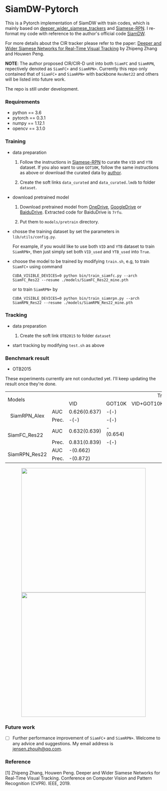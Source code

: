 # SiamDW-Pytorch

This is a Pytorch implementation of SiamDW with train codes, which is mainly based on [deeper_wider_siamese_trackers](https://github.com/cvpr2019/deeper_wider_siamese_trackers) and [Siamese-RPN](https://github.com/HelloRicky123/Siamese-RPN). I re-format my code with reference to the author's official code [SiamDW](https://github.com/researchmm/SiamDW). 

For more details about the CIR tracker please refer to the paper: [Deeper and Wider Siamese Networks for Real-Time Visual Tracking](https://arxiv.org/abs/1901.01660?context=cs) by Zhipeng Zhang and Houwen Peng.

**NOTE**: The author proposed CIR/CIR-D unit into both `SiamFC` and `SiamRPN`, repectively denoted as `SiamFC+` and `SiamRPN+`. Currently this repo only contained that of `SiamFC+` and `SiamRPN+` with backbone `ResNet22` and others will be listed into future work.

The repo is still under development.

### Requirements
- python == 3.6
- pytorch == 0.3.1
- numpy == 1.12.1
- opencv == 3.1.0

### Training
- data preparation

  1. Follow the instructions in [Siamese-RPN](https://github.com/HelloRicky123/Siamese-RPN) to curate the `VID` and `YTB` dataset. If you also want to use `GOT10K`, follow the same instructions as above or download the curated data by [author](https://github.com/researchmm/SiamDW).
  
  2. Create the soft links `data_curated` and `data_curated.lmdb` to folder `dataset`.

- download pretrained model

  1. Download pretrained model from [OneDrive](https://mailccsf-my.sharepoint.com/:u:/g/personal/zhipeng_mail_ccsf_edu/EXLC8YnM9B9Kq5KcqfjbFg4B-OIwp6ZflvW_p0s0K3R1_Q?e=XNqj3n), [GoogleDrive](https://drive.google.com/open?id=1RIMB9542xXp60bZwndTvmIt2jogxAIX3) or [BaiduDrive](https://pan.baidu.com/s/1TmIW8AsLEr9Mk3qSsT1pIg). Extracted code for BaiduDrive is `7rfu`.
  
  2. Put them to `models/pretrain` directory. 

- chosse the training dataset by set the parameters in `lib/utils/config.py`.

  For example, if you would like to use both `VID` and `YTB` dataset to train `SiamRPN+`, then just simply set both `VID_used` and `YTB_used` into `True`.
  
- choose the model to be trained by modifying `train.sh`, e.g,  to train `SiamFC+` using command 
    ```
    CUDA_VISIBLE_DEVICES=0 python bin/train_siamfc.py --arch SiamFC_Res22 --resume ./models/SiamFC_Res22_mine.pth
    ```
	or to train `SiamRPN+` by
    ```
    CUDA_VISIBLE_DEVICES=0 python bin/train_siamrpn.py --arch SiamRPN_Res22 --resume ./models/SiamRPN_Res22_mine.pth
    ```


### Tracking
- data preparation

  1. Create the soft link `OTB2015` to folder `dataset`

- start tracking by modifying `test.sh` as above

### Benchmark result
- OTB2015

These experiments currently are not conducted yet. I'll keep updating the result once they're done.
<center>
<table class="table table-bordered table-striped table-condensed"><tbody>
   <tr>
      <td colspan = 2 rowspan=2>Models</td>
      <td colspan = 6 style="text-align: center;">Training data</td>
   </tr>
   <tr>
      <td>VID</td>
      <td>GOT10K</td>
      <td>VID+GOT10K</td>
      <td>VID+YTB</td>
      <td>GOT10K+YTB</td>
      <td>VID+GOT10K+YTB</td>
   </tr>
   <tr>
      <td rowspan = 2 style="text-align: center;">SiamRPN_Alex</td>
      <td>AUC</td>
      <td>0.626(0.637)</td>
      <td>-(-)</td>
      <td></td>
      <td></td>
      <td></td>
      <td></td>
   </tr>
   <tr>
      <td>Prec.</td>
      <td>-(-)</td>
      <td>-(-)</td>
      <td></td>
      <td></td>
      <td></td>
      <td></td>
   </tr>
   <tr>
      <td rowspan = 2>SiamFC_Res22</td>
      <td>AUC</td>
      <td>0.632(0.639)</td>
      <td>-(0.654)</td>
      <td></td>
      <td></td>
      <td></td>
      <td></td>
   </tr>
   <tr>
      <td>Prec.</td>
      <td>0.831(0.839)</td>
      <td>-(-)</td>
      <td></td>
      <td></td>
      <td></td>
      <td></td>
   </tr>

   <tr>
      <td rowspan=2 style="text-align: center;">SiamRPN_Res22</td>
      <td>AUC</td>
      <td>-(0.662)</td>
      <td></td>
      <td></td>
      <td></td>
      <td></td>
      <td></td>
   </tr>
   <tr>
      <td>Prec.</td>
      <td>-(0.872)</td>
      <td></td>
      <td></td>
      <td></td>
      <td></td>
      <td></td>
   </tr>
 
</table></center>

<center class="half">
   <img src="https://i.postimg.cc/sxZCTVZN/success-plots.png" width = "400"/> <img src="https://i.postimg.cc/Y9PwN4jF/precision-plots.png" width = "400"/>
</center>

### Future work
- [ ] Further performance improvement of `SiamFC+` and `SiamRPN+`. Welcome to any advice and suggestions. My email address is jensen.zhoujh@qq.com.

### Reference
[1] Zhipeng Zhang, Houwen Peng. Deeper and Wider Siamese Networks for Real-Time Visual Tracking. Conference on Computer Vision and Pattern Recognition (CVPR). IEEE, 2019.
